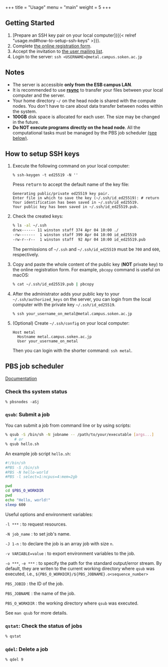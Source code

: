 +++
title = "Usage"
menu = "main"
weight = 5
+++

## Getting Started

1. [Prepare an SSH key pair on your local computer]({{< relref "usage.md#how-to-setup-ssh-keys" >}}).
1. Complete [the online registration form](https://goo.gl/forms/kxe6AWalGjH4wg5t2).
1. Accept the invitation to [the user mailing list](https://groups.google.com/forum/#!forum/metal-sokendai).
1. Login to the server: `ssh <USERNAME>@metal.campus.soken.ac.jp`

<!--more-->

## Notes

- The server is accessible **only from the ESB campus LAN**.
- It is recommended to use
  [**rsync**](https://www.google.co.jp/search?q=rsync+ssh)
  to transfer your files between your local computer and the server.
- Your home directory `~/` on the head node is shared with the compute nodes.
  You don't have to care about data transfer between nodes within the system.
- **100GB** disk space is allocated for each user.
  The size may be changed in the future.
- **Do NOT execute programs directly on the head node**.
  All the computational tasks must be managed by the PBS job scheduler
  [(see below)](#pbs-job-scheduler).


## How to setup SSH keys

1.  Execute the following command on your local computer:
    ```
    % ssh-keygen -t ed25519 -N ''
    ```

    Press <kbd>return</kbd> to accept the default name of the key file:
    ```
    Generating public/private ed25519 key pair.
    Enter file in which to save the key (~/.ssh/id_ed25519): # return
    Your identification has been saved in ~/.ssh/id_ed25519.
    Your public key has been saved in ~/.ssh/id_ed25519.pub.
    ```

1.  Check the created keys:
    ```sh
    % ls -al ~/.ssh
    drwx------ 11 winston staff 374 Apr 04 10:00 ./
    -rw-------  1 winston staff 399 Apr 04 10:00 id_ed25519
    -rw-r--r--  1 winston staff  92 Apr 04 10:00 id_ed25519.pub
    ```
    The permissions of `~/.ssh` and `~/.ssh/id_ed25519` must be `700` and `600`, respectively.

1.  Copy and paste the whole content of the public key (**NOT** private key) to the online registration form.
    For example, `pbcopy` command is useful on macOS:
    ```sh
    % cat ~/.ssh/id_ed25519.pub | pbcopy
    ```

1.  After the administrator adds your public key to your `~/.ssh/authorized_keys` on the server,
    you can login from the local computer with the private key `~/.ssh/id_ed25519`.
    ```
    % ssh your_username_on_metal@metal.campus.soken.ac.jp
    ```

1.  (Optional) Create `~/.ssh/config` on your local computer:
    ```
    Host metal
      Hostname metal.campus.soken.ac.jp
      User your_username_on_metal
    ```
    Then you can login with the shorter command: `ssh metal`.


## PBS job scheduler

[Documentation](https://www.google.co.jp/search?q=pbs+professional+14)

### Check ths system status

```
% pbsnodes -aSj
```

### `qsub`: Submit a job

You can submit a job from command line or by using scripts:
```sh
% qsub -S /bin/sh -N jobname -- /path/to/your/executable [args...]
    # or
% qsub hello.sh
```

An example job script `hello.sh`:
```sh
#!/bin/sh
#PBS -S /bin/sh
#PBS -N hello-world
#PBS -l select=1:ncpus=4:mem=2gb

pwd
cd $PBS_O_WORKDIR
pwd
echo "Hello, world!"
sleep 600
```

Useful options and environment variables:

`-l ***`
: to request resources.

`-N job_name`
: to set job's name.

`-J 1-n`
: to declare the job is an array job with size `n`.

`-v VARIABLE=value`
: to export environment variables to the job.

`-o ***`, `-e ***`
: to specify the path for the standard output/error stream.
  By default, they are writen to the current working directory where `qsub` was executed,
  i.e., `${PBS_O_WORKDIR}/${PBS_JOBNAME}.o<sequence_number>`

`PBS_JOBID`
: the ID of the job.

`PBS_JOBNAME`
: the name of the job.

`PBS_O_WORKDIR`
: the working directory where `qsub` was executed.

See `man qsub` for more details.


### `qstat`: Check the status of jobs

```sh
% qstat
```

### `qdel`: Delete a job

```sh
% qdel 9
```
